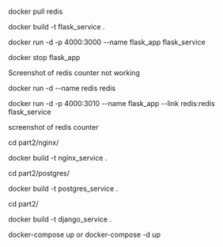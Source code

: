 docker pull redis

docker build -t flask_service .

docker run -d -p 4000:3000 --name flask_app flask_service

docker stop flask_app

Screenshot of redis counter not working

docker run -d --name redis redis

docker run -d -p 4000:3010 --name flask_app --link redis:redis flask_service

screenshot of redis counter

cd part2/nginx/

docker build -t nginx_service .

cd part2/postgres/

docker build -t postgres_service .

cd part2/

docker build -t django_service .

docker-compose up or docker-compose -d up